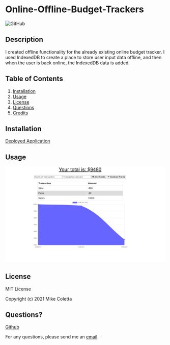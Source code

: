 # Online-Offline-Budget-Trackers

![GitHub](https://img.shields.io/github/license/MikeColetta/Online-Offline-Budget-Trackers)

## Description
    
I created offline functionality for the already existing online budget tracker. I used IndexedDB to create a place to store user input data offline, and then when the user is back online, the IndexedDB data is added. 
    
## Table of Contents
1. [Installation](#installation)
2. [Usage](#usage)
3. [License](#license)
4. [Questions](#questions)
5. [Credits](#credits)
    
## Installation
    
[Deployed Application](https://thawing-mesa-54023.herokuapp.com/)
    
## Usage

![Screenshot1](./public/images/Screenshot1.JPG)

## License
    
MIT License
    
Copyright (c) 2021 Mike Coletta
          
## Questions?
    
[Github](https://github.com/MikeColetta)
    
For any questions, please send me an [email](mailto:coletta.mike@gmail.com).